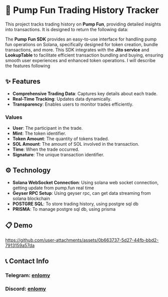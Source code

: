 # 💊 Pump Fun Trading History Tracker

This project tracks trading history on **Pump Fun**, providing detailed insights into transactions. It is designed to return the following data:

The **Pump Fun SDK** provides an easy-to-use interface for handling pump fun operations on Solana, specifically designed for token creation, bundle transactions, and more. This SDK integrates with the **Jito service** and **LookupTable** to facilitate efficient transaction bundling and buying, ensuring smooth user experiences and enhanced token operations.
I will describe the features following

## ✨ Features
- **Comprehensive Trading Data**: Captures key details about each trade.
- **Real-Time Tracking**: Updates data dynamically.
- **Transparency**: Enables users to monitor trades efficiently.

### Values
- **User**: The participant in the trade.
- **Mint**: The token identifier.
- **Token Amount**: The quantity of tokens traded.
- **SOL Amount**: The amount of SOL involved in the transaction.
- **Time**: When the trade occurred.
- **Signature**: The unique transaction identifier.

## ⚙️ Technology
- **Solana WebSocket Connection**: Using solana web socket connection, getting update from pump.fun real time
- **Geyser RPC Setup**: Using geyser rpc, can get data streaming from solana blockchain
- **POSTGRE SQL**: To store trading history, using postgre sql db
- **PRISMA**: To manage postgre sql db, using prisma

## 📋 Demo

https://github.com/user-attachments/assets/0b663737-5d27-44fb-bbd2-7913159a57da


## 📞 Contact Info

### Telegram: [enlomy](https://t.me/enlomy)
### Discord: [enlomy](https://discordapp.com/users/1074553493974691840)
